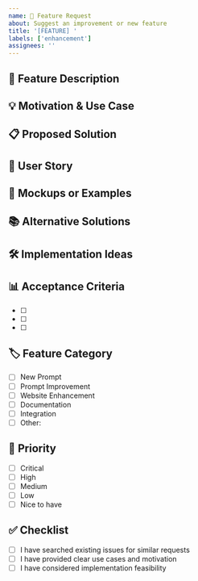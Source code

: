 ```yaml
---
name: 🚀 Feature Request
about: Suggest an improvement or new feature
title: '[FEATURE] '
labels: ['enhancement']
assignees: ''
---
```


## 🎯 Feature Description
<!-- A clear and concise description of the feature you'd like to see -->

## 💡 Motivation & Use Case
<!-- Why is this feature needed? What problem does it solve? -->

## 📋 Proposed Solution
<!-- Describe your preferred solution in detail -->

## 🔄 User Story
<!-- As a [type of user], I want [goal] so that [reason] -->

## 🎨 Mockups or Examples
<!-- If applicable, add sketches, mockups, or examples -->

## 📚 Alternative Solutions
<!-- Describe alternatives you've considered -->

## 🛠️ Implementation Ideas
<!-- Optional: Technical suggestions for implementation -->

## 📊 Acceptance Criteria
<!-- What would make this feature complete? -->
- [ ] 
- [ ] 
- [ ] 

## 🏷️ Feature Category
- [ ] New Prompt
- [ ] Prompt Improvement  
- [ ] Website Enhancement
- [ ] Documentation
- [ ] Integration
- [ ] Other: 

## 🎯 Priority
- [ ] Critical
- [ ] High
- [ ] Medium
- [ ] Low
- [ ] Nice to have

## ✅ Checklist
- [ ] I have searched existing issues for similar requests
- [ ] I have provided clear use cases and motivation
- [ ] I have considered implementation feasibility